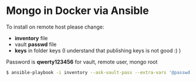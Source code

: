 # Mongo in Docker via Ansible

To install on remote host please change:
- **inventory** file
- vault **passwd** file
- **keys** in folder keys (I understand that publishing keys is not good :) )

Password is **qwerty123456** for vault, remote user, mongo root

```sh
$ ansible-playbook -i inventory --ask-vault-pass --extra-vars '@passwd.yml' install.yml
```

